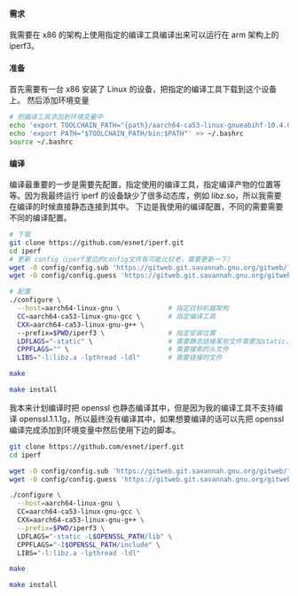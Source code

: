 
#### 需求
我需要在 x86 的架构上使用指定的编译工具编译出来可以运行在 arm 架构上的 iperf3。

#### 准备

首先需要有一台 x86 安装了 Linux 的设备，把指定的编译工具下载到这个设备上。
然后添加环境变量
```sh
# 把编译工具添加到环境变量中
echo 'export TOOLCHAIN_PATH="{path}/aarch64-ca53-linux-gnueabihf-10.4.0"' >> ~/.bashrc
echo 'export PATH="$TOOLCHAIN_PATH/bin:$PATH"' >> ~/.bashrc
source ~/.bashrc
```

#### 编译
编译最重要的一步是需要先配置，指定使用的编译工具，指定编译产物的位置等等。因为我最终运行 iperf 的设备缺少了很多动态库，例如 libz.so，所以我需要在编译的时候直接静态连接到其中。
下边是我使用的编译配置，不同的需要需要不同的编译配置。
```sh
# 下载
git clone https://github.com/esnet/iperf.git
cd iperf
# 更新 config（iperf里边的config文件有可能比较老，需要更新一下）
wget -O config/config.sub 'https://gitweb.git.savannah.gnu.org/gitweb/?p=config.git;a=blob_plain;f=config.sub;hb=HEAD'
wget -O config/config.guess 'https://gitweb.git.savannah.gnu.org/gitweb/?p=config.git;a=blob_plain;f=config.guess;hb=HEAD'

# 配置
./configure \
  --host=aarch64-linux-gnu \            # 指定目标机器架构
  CC=aarch64-ca53-linux-gnu-gcc \       # 指定编译工具
  CXX=aarch64-ca53-linux-gnu-g++ \
  --prefix=$PWD/iperf3 \                # 指定安装位置
  LDFLAGS="-static" \                   # 需要静态链接某些文件需要加static，另外需要搜索的lib也可以写在这里
  CPPFLAGS="" \                         # 需要搜索的头文件
  LIBS="-l:libz.a -lpthread -ldl"       # 需要链接的文件

make

make install
```

我本来计划编译时把 openssl 也静态编译其中，但是因为我的编译工具不支持编译 openssl.1.1.1g，所以最终没有编译其中，如果想要编译的话可以先把 openssl 编译完成添加到环境变量中然后使用下边的脚本。
```sh
git clone https://github.com/esnet/iperf.git
cd iperf

wget -O config/config.sub 'https://gitweb.git.savannah.gnu.org/gitweb/?p=config.git;a=blob_plain;f=config.sub;hb=HEAD'
wget -O config/config.guess 'https://gitweb.git.savannah.gnu.org/gitweb/?p=config.git;a=blob_plain;f=config.guess;hb=HEAD'

./configure \
  --host=aarch64-linux-gnu \
  CC=aarch64-ca53-linux-gnu-gcc \
  CXX=aarch64-ca53-linux-gnu-g++ \
  --prefix=$PWD/iperf3 \
  LDFLAGS="-static -L$OPENSSL_PATH/lib" \
  CPPFLAGS="-I$OPENSSL_PATH/include" \
  LIBS="-l:libz.a -lpthread -ldl"

make

make install
```






